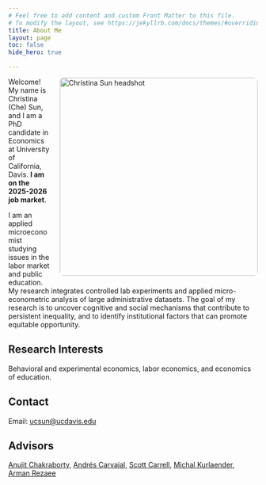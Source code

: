 ```yaml
---
# Feel free to add content and custom Front Matter to this file.
# To modify the layout, see https://jekyllrb.com/docs/themes/#overriding-theme-defaults
title: About Me
layout: page
toc: false
hide_hero: true

---
```

<img src="{{ '/assets/photos/headshot.jpg' | relative_url }}"
     alt="Christina Sun headshot"
     style="float:right; width:400px; margin:0 0 1rem 1.25rem; border-radius:8px;"
     loading="lazy">

Welcome! My name is Christina (Che) Sun, and I am a PhD candidate in Economics at University of California, Davis. **I am on the 2025-2026 job market**.

I am an applied microeconomist studying issues in the labor market and public education. My research integrates controlled lab experiments and applied micro-econometric analysis of large administrative datasets. The goal of my research is to uncover cognitive and social mechanisms that contribute to persistent inequality, and to identify institutional factors that can promote equitable opportunity. 


## Research Interests
Behavioral and experimental economics, labor economics, and economics of education.


## Contact
Email: <ucsun@ucdavis.edu>

## Advisors 

<a href="https://anujit.ucdavis.edu/about-me" target="_blank">Anujit Chakraborty</a>, <a href="https://economics.ucdavis.edu/people/andres-carvajal" target="_blank">Andrés Carvajal</a>, <a href="https://faculty.econ.ucdavis.edu/faculty/scarrell/" target="_blank">Scott Carrell</a>, <a href="https://education.ucdavis.edu/faculty-profile/michal-kurlaender" target="_blank">Michal Kurlaender</a>, <a href="https://armanrezaee.github.io" target="_blank">Arman Rezaee</a>
